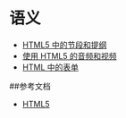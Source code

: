 # 语义

- [HTML5 中的节段和提纲](HTML5中的节段和提纲.md)
- [使用 HTML5 的音频和视频](使用HTML5的音频和视频.md)
- [HTML 中的表单](HTML中的表单.md)


##参考文档
 - [HTML5](https://developer.mozilla.org/zh-CN/docs/Web/Guide/HTML/HTML5)

